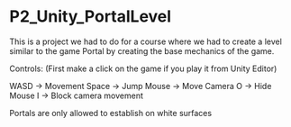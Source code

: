 # P2_Unity_PortalLevel
This is a project we had to do for a course where we had to create a level 
similar to the game Portal by creating the base mechanics of the game.

Controls:
(First make a click on the game if you play it from Unity Editor)

WASD -> Movement
Space -> Jump
Mouse -> Move Camera
O -> Hide Mouse 
I -> Block camera movement

Portals are only allowed to establish on white surfaces